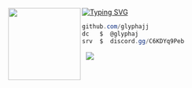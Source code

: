 [![Typing SVG](https://readme-typing-svg.demolab.com?font=robot+mono+lines&duration=7000&pause=1000&color=A90900&width=435&lines=AJ+%7C+glyphaj)](https://git.io/typing-svg)
<img align="left" src="https://upload.wikimedia.org/wikipedia/commons/thumb/3/34/Red_star.svg/220px-Red_star.svg.png" width="147"/> 

```csharp
github.com/glyphajj
dc   $  @glyphaj
srv  $  discord.gg/C6KDYq9Peb
```
&zwnj; 
&zwnj; 
![](https://komarev.com/ghpvc/?username=GlyphAJJ)

